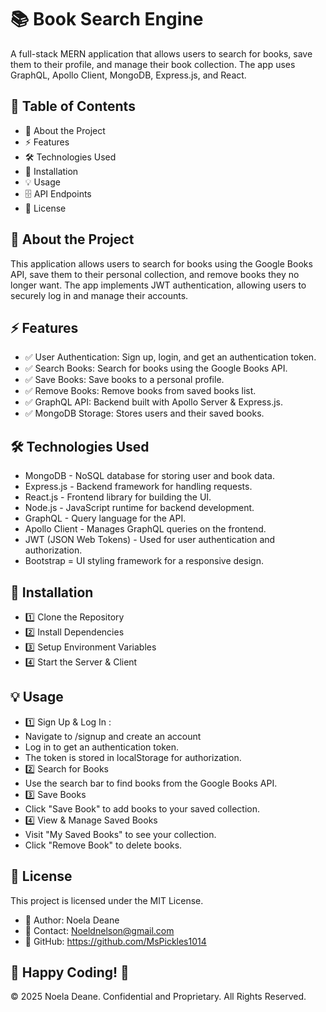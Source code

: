 # 📚 Book Search Engine

A full-stack MERN application that allows users to search for books, save them to their profile, and manage their book collection. The app uses GraphQL, Apollo Client, MongoDB, Express.js, and React.

## 🚀 Table of Contents

* 📖 About the Project
* ⚡ Features
* 🛠️ Technologies Used
* 📌 Installation
* 💡 Usage
* 🗄️ API Endpoints
* 📜 License

## 📖 About the Project

This application allows users to search for books using the Google Books API, save them to their personal collection, and remove books they no longer want. The app implements JWT authentication, allowing users to securely log in and manage their accounts.
## ⚡ Features

* ✅ User Authentication: Sign up, login, and get an authentication token.
* ✅ Search Books: Search for books using the Google Books API.
* ✅ Save Books: Save books to a personal profile.
* ✅ Remove Books: Remove books from saved books list.
* ✅ GraphQL API: Backend built with Apollo Server & Express.js.
* ✅ MongoDB Storage: Stores users and their saved books.

## 🛠️ Technologies Used

* MongoDB	- NoSQL database for storing user and book data.
* Express.js	- Backend framework for handling requests.
* React.js	- Frontend library for building the UI.
* Node.js	- JavaScript runtime for backend development.
* GraphQL	- Query language for the API.
* Apollo Client	- Manages GraphQL queries on the frontend.
* JWT (JSON Web Tokens)	- Used for user authentication and authorization.
* Bootstrap	= UI styling framework for a responsive design.

## 📌 Installation
* 1️⃣ Clone the Repository
* 2️⃣ Install Dependencies
* 3️⃣ Setup Environment Variables
* 4️⃣ Start the Server & Client

## 💡 Usage
 * 1️⃣ Sign Up & Log In :
 *   Navigate to /signup and create an account
 *   Log in to get an authentication token.
 *   The token is stored in localStorage for authorization.
 * 2️⃣ Search for Books
 *   Use the search bar to find books from the Google Books API.
 * 3️⃣ Save Books
 *  Click "Save Book" to add books to your saved collection.
 * 4️⃣ View & Manage Saved Books
 *  Visit "My Saved Books" to see your collection.
 *  Click "Remove Book" to delete books.
## 📜 License

This project is licensed under the MIT License.

* 👤 Author: Noela Deane
* 📧 Contact: Noeldnelson@gmail.com
* 📌 GitHub: https://github.com/MsPickles1014

## 🚀 Happy Coding! 🎉
  


© 2025 Noela Deane. Confidential and Proprietary. All Rights Reserved.

